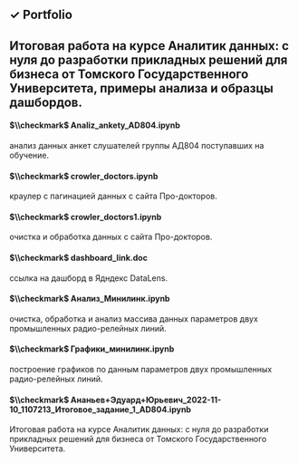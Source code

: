 ## $\checkmark$ Portfolio 

## Итоговая работа на курсе Аналитик данных: с нуля до разработки прикладных решений для бизнеса от Томского Государственного Университета, примеры анализа и образцы дашбордов.
#### $\\checkmark$ Analiz_ankety_AD804.ipynb
анализ данных анкет слушателей группы АД804 поступавших на обучение.
#### $\\checkmark$ crowler_doctors.ipynb
краулер с пагинацией данных с сайта Про-докторов.
#### $\\checkmark$ crowler_doctors1.ipynb 
очистка и обработка данных с сайта Про-докторов.
#### $\\checkmark$ dashboard_link.doc
ссылка на дашборд в Ядндекс DataLens.
#### $\\checkmark$ Анализ_Минилинк.ipynb
очистка, обработка и анализ массива данных параметров двух промышленных радио-релейных линий.
#### $\\checkmark$ Графики_минилинк.ipynb 
построение графиков по данным параметров двух промышленных радио-релейных линий.
#### $\\checkmark$ Ананьев+Эдуард+Юрьевич_2022-11-10_1107213_Итоговое_задание_1_AD804.ipynb
Итоговая работа на курсе Аналитик данных: с нуля до разработки прикладных решений для бизнеса от Томского Государственного Университета.
